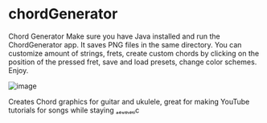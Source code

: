 # chordGenerator
Chord Generator
Make sure you have Java installed and run the ChordGenerator app. It saves PNG files in the same directory. 
You can customize amount of strings, frets, create custom chords by clicking on the position of the pressed fret, save and load presets, change color schemes. Enjoy. 

![image](https://user-images.githubusercontent.com/37674127/211654624-34a7b3be-2111-4c78-80d4-65eb47b31e52.png)

Creates Chord graphics for guitar and ukulele, great for making YouTube tutorials for songs while staying ₐₑₛₜₕₑₜᵢc
